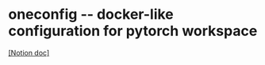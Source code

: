 # oneconfig -- docker-like configuration for pytorch workspace

[[Notion doc]](https://early-alyssum-dc6.notion.site/MLP-cluster-configuration-9ed2e73d5d1649d7a40953cb178f08cb) 
